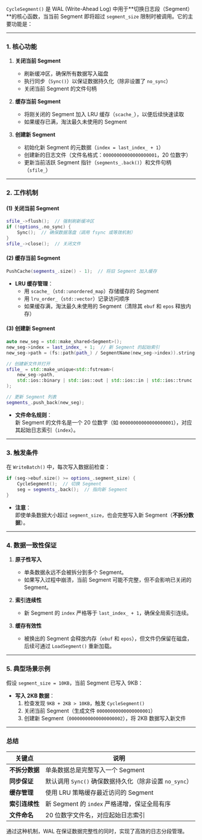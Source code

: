 `CycleSegment()` 是 WAL (Write-Ahead Log) 中用于**切换日志段（Segment）**的核心函数，当当前 Segment 即将超过 `segment_size` 限制时被调用。它的主要功能是：

---

### **1. 核心功能**
1. **关闭当前 Segment**  
   - 刷新缓冲区，确保所有数据写入磁盘
   - 执行同步（`Sync()`）以保证数据持久化（除非设置了 `no_sync`）
   - 关闭当前 Segment 的文件句柄

2. **缓存当前 Segment**  
   - 将刚关闭的 Segment 加入 LRU 缓存（`scache_`），以便后续快速读取
   - 如果缓存已满，淘汰最久未使用的 Segment

3. **创建新 Segment**  
   - 初始化新 Segment 的元数据（`index = last_index_ + 1`）
   - 创建新的日志文件（文件名格式：`00000000000000000001`，20 位数字）
   - 更新当前活跃 Segment 指针（`segments_.back()`）和文件句柄（`sfile_`）

---

### **2. 工作机制**
#### **(1) 关闭当前 Segment**
```cpp
sfile_->flush();  // 强制刷新缓冲区
if (!options_.no_sync) {
    Sync();  // 确保数据落盘（调用 fsync 或等效机制）
}
sfile_->close();  // 关闭文件
```

#### **(2) 缓存当前 Segment**
```cpp
PushCache(segments_.size() - 1);  // 将旧 Segment 加入缓存
```
- **LRU 缓存管理**：
  - 用 `scache_`（`std::unordered_map`）存储缓存的 Segment
  - 用 `lru_order_`（`std::vector`）记录访问顺序
  - 如果缓存满，淘汰最久未使用的 Segment（清除其 `ebuf` 和 `epos` 释放内存）

#### **(3) 创建新 Segment**
```cpp
auto new_seg = std::make_shared<Segment>();
new_seg->index = last_index_ + 1;  // 新 Segment 的起始索引
new_seg->path = (fs::path(path_) / SegmentName(new_seg->index)).string();

// 创建新文件并打开
sfile_ = std::make_unique<std::fstream>(
    new_seg->path,
    std::ios::binary | std::ios::out | std::ios::in | std::ios::trunc
);

// 更新 Segment 列表
segments_.push_back(new_seg);
```
- **文件命名规则**：  
  新 Segment 的文件名是一个 20 位数字（如 `00000000000000000001`），对应其起始日志索引（`index`）。

---

### **3. 触发条件**
在 `WriteBatch()` 中，每次写入数据前检查：
```cpp
if (seg->ebuf.size() >= options_.segment_size) {
    CycleSegment();  // 切换 Segment
    seg = segments_.back();  // 指向新 Segment
}
```
- **注意**：  
  即使单条数据大小超过 `segment_size`，也会完整写入新 Segment（**不拆分数据**）。

---

### **4. 数据一致性保证**
1. **原子性写入**  
   - 单条数据永远不会被拆分到多个 Segment。
   - 如果写入过程中崩溃，当前 Segment 可能不完整，但不会影响已关闭的 Segment。

2. **索引连续性**  
   - 新 Segment 的 `index` 严格等于 `last_index_ + 1`，确保全局索引连续。

3. **缓存有效性**  
   - 被换出的 Segment 会释放内存（`ebuf` 和 `epos`），但文件仍保留在磁盘，后续可通过 `LoadSegment()` 重新加载。

---

### **5. 典型场景示例**
假设 `segment_size = 10KB`，当前 Segment 已写入 9KB：
- **写入 2KB 数据**：
  1. 检查发现 `9KB + 2KB > 10KB`，触发 `CycleSegment()`
  2. 关闭当前 Segment（生成文件 `00000000000000000001`）
  3. 创建新 Segment（`00000000000000000002`），将 2KB 数据写入新文件

---

### **总结**
| **关键点**               | **说明**                                                                 |
|--------------------------|-------------------------------------------------------------------------|
| **不拆分数据**           | 单条数据总是完整写入一个 Segment                                       |
| **同步保证**             | 默认调用 `Sync()` 确保数据持久化（除非设置 `no_sync`）                |
| **缓存管理**             | 使用 LRU 策略缓存最近访问的 Segment                                   |
| **索引连续性**           | 新 Segment 的 `index` 严格递增，保证全局有序                          |
| **文件命名**             | 20 位数字文件名，对应起始日志索引                                     |

通过这种机制，WAL 在保证数据完整性的同时，实现了高效的日志分段管理。